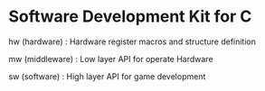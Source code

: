 # Software Development Kit for C

hw (hardware)
: Hardware register macros and structure definition

mw (middleware)
: Low layer API for operate Hardware

sw (software)
: High layer API for game development
